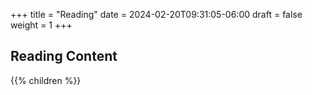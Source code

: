 +++
title = "Reading"
date = 2024-02-20T09:31:05-06:00
draft = false
weight = 1
+++

## Reading Content

{{% children %}}
